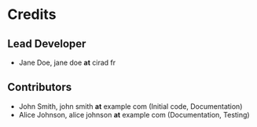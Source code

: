# Credits

## Lead Developer

- Jane Doe, jane doe __at__ cirad fr

## Contributors

- John Smith, john smith __at__ example com (Initial code, Documentation)
- Alice Johnson, alice johnson __at__ example com (Documentation, Testing)
